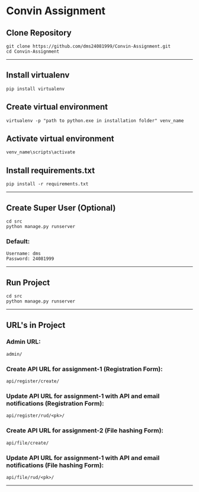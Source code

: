 
# Convin Assignment 
## Clone Repository
```
git clone https://github.com/dms24081999/Convin-Assignment.git
cd Convin-Assignment
```
***
## Install virtualenv
```
pip install virtualenv 
```
## Create virtual environment
```
virtualenv -p "path to python.exe in installation folder" venv_name
```
## Activate virtual environment
```
venv_name\scripts\activate  
```
## Install requirements.txt
```
pip install -r requirements.txt 
```
***
## Create Super User (Optional)
```
cd src
python manage.py runserver
```
### Default:
```
Username: dms
Password: 24081999
```
***
## Run Project
```
cd src
python manage.py runserver
```
***
## URL's in Project
### Admin URL:
```admin/```
### Create API URL for assignment-1 (Registration Form):

```api/register/create/```
### Update API URL for assignment-1 with API and email notifications (Registration Form):
```api/register/rud/<pk>/```
### Create API URL for assignment-2 (File hashing Form):
```api/file/create/```
### Update API URL for assignment-1 with API and email notifications (File hashing Form):
```api/file/rud/<pk>/```
***

